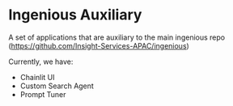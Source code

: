 # Ingenious Auxiliary

A set of applications that are auxiliary to the main ingenious repo (https://github.com/Insight-Services-APAC/ingenious)

Currently, we have:
- Chainlit UI
- Custom Search Agent
- Prompt Tuner